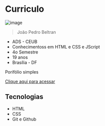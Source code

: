 # Curriculo

![image](https://github.com/Laloonn/curriculo/assets/86390243/53c27b55-221e-4b3a-a781-98dcfc54fd3a)



>João Pedro Beltran
- ADS - CEUB
- Conhecimentoss em HTML e CSS e JScript
- 4o Semestre
- 19 anos
- Brasília - DF

Porifólio simples

[Clique aqui para acessar](https://jp-beltran.github.io/curriculo/)

## Tecnologias
- HTML
- CSS
- Git e Github
